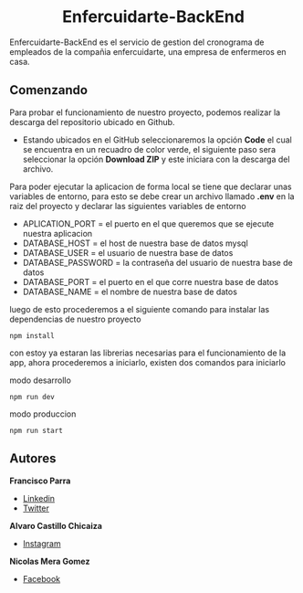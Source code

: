 <h1 align="center"><b>Enfercuidarte-BackEnd</b></h1>

Enfercuidarte-BackEnd es el servicio de gestion del cronograma de empleados de la compañia enfercuidarte, una empresa de enfermeros en casa.

## Comenzando

Para probar el funcionamiento de nuestro proyecto, podemos realizar la descarga del repositorio ubicado en Github.

- Estando ubicados en el GitHub seleccionaremos la opción **Code** el cual se encuentra en un recuadro de color verde, el siguiente paso sera seleccionar la opción **Download ZIP** y este iniciara con la descarga del archivo.

Para poder ejecutar la aplicacion de forma local se tiene que declarar unas variables de entorno, para esto se debe crear un archivo llamado **.env** en la raiz del proyecto y declarar las siguientes variables de entorno

- APLICATION_PORT = el puerto en el que queremos que se ejecute nuestra aplicacion
- DATABASE_HOST = el host de nuestra base de datos mysql
- DATABASE_USER = el usuario de nuestra base de datos
- DATABASE_PASSWORD = la contraseña del usuario de nuestra base de datos
- DATABASE_PORT = el puerto en el que corre nuestra base de datos
- DATABASE_NAME = el nombre de nuestra base de datos

luego de esto procederemos a el siguiente comando para instalar las dependencias de nuestro proyecto

```
npm install
```

con estoy ya estaran las librerias necesarias para el funcionamiento de la app, ahora procederemos a iniciarlo, existen dos comandos para iniciarlo

modo desarrollo

```
npm run dev
```

modo produccion

```
npm run start
```

## Autores

**Francisco Parra**

- [Linkedin](https://www.linkedin.com/in/francisco-fernando-parra-penagos-645b98254/)
- [Twitter](https://twitter.com/francisco_1164)

**Alvaro Castillo Chicaiza**

- [Instagram](https://www.instagram.com/castillo_alvaro/)

**Nicolas Mera Gomez**

- [Facebook](https://www.facebook.com/nicolas.mera.102)
